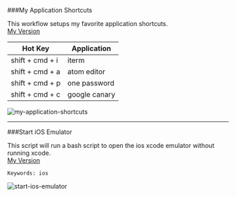 ###My Application Shortcuts

This workflow setups my favorite application shortcuts.  
[My Version](https://github.com/chrishough/myconfigurations/raw/master/software/alfredapp/noconformity/my-application-shortcuts.alfredworkflow)

|Hot Key|Application|
|---|---|
|shift + cmd + i|iterm|
|shift + cmd + a|atom editor|
|shift + cmd + p|one password|
|shift + cmd + c|google canary|

![my-application-shortcuts](https://github.com/chrishough/myconfigurations/raw/master/graphics/alfred-screenshots/my-application-shortcuts.png)

***

###Start iOS Emulator

This script will run a bash script to open the ios xcode emulator without running xcode.  
[My Version](https://github.com/chrishough/myconfigurations/raw/master/software/alfredapp/noconformity/start-ios-emulator.alfredworkflow) 

```
Keywords: ios
```

![start-ios-emulator](https://github.com/chrishough/myconfigurations/raw/master/graphics/alfred-screenshots/start-ios-emulator.png)
